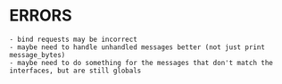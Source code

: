 # ERRORS
    - bind requests may be incorrect
    - maybe need to handle unhandled messages better (not just print message_bytes)
    - maybe need to do something for the messages that don't match the interfaces, but are still globals
